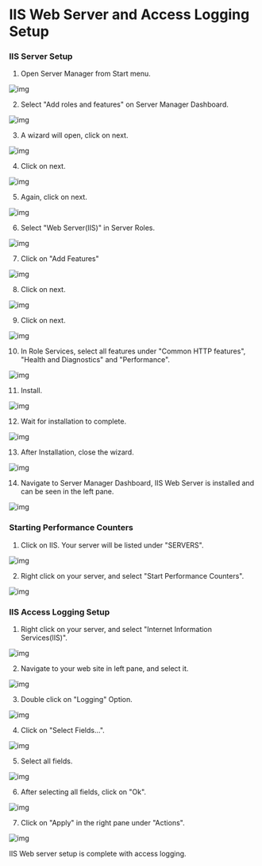  

# IIS Web Server and Access Logging Setup

### IIS Server Setup

1.  Open Server Manager from Start menu.

![img](\img\iis\iis_1.png)


2. Select "Add roles and features" on Server Manager Dashboard.

![img](\img\iis\iis_2.png)


3. A wizard will open, click on next.

![img](\img\iis\iis_3.png)


4. Click on next.

![img](\img\iis\iis_4.png)


5. Again, click on next.

![img](\img\iis\iis_5.png)

 
6. Select "Web Server(IIS)" in Server Roles.
 
![img](\img\iis\iis_6.png)

7. Click on "Add Features"

![img](\img\iis\iis_7.png)

 
8. Click on next.

![img](\img\iis\iis_8.png)


9. Click on next.

![img](\img\iis\iis_9.png)


10. In Role Services, select all features under "Common HTTP features", "Health and Diagnostics" and "Performance". 

 ![img](\img\iis\iis_10.png)


11. Install.

![img](\img\iis\iis_11.png)


12. Wait for installation to complete.

![img](\img\iis\iis_12.png)


13. After Installation, close the wizard.

![img](\img\iis\iis_13.png)


14. Navigate to Server Manager Dashboard, IIS Web Server is installed and can be seen in the left pane.
 
![img](\img\iis\iis_14.png)

### Starting Performance Counters

1. Click on IIS. Your server will be listed under "SERVERS".

![img](\img\iis\iis_15.png)

 
2. Right click on your server, and select "Start Performance Counters".
 
![img](\img\iis\iis_16.png)

### IIS Access Logging Setup

1. Right click on your server, and select "Internet Information Services(IIS)".

![img](\img\iis\iis_17.png)

 
2. Navigate to your web site in left pane, and select it.

![img](\img\iis\iis_18.png)


3. Double click on "Logging" Option.

![img](\img\iis\iis_19.png)

 
4. Click on "Select Fields…".
 
![img](\img\iis\iis_20.png)


5. Select all fields.

![img](\img\iis\iis_21.png)

 
6. After selecting all fields, click on "Ok".

![img](\img\iis\iis_22.png)


7. Click on "Apply" in the right pane under "Actions".

![img](\img\iis\iis_23.png)

 

IIS Web server setup is complete with access logging.
